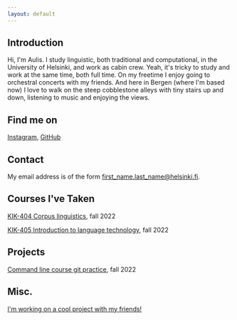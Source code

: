 ```yaml
---
layout: default
---
```


## Introduction

Hi, I'm Aulis. I study linguistic, both traditional and computational, in the University of Helsinki, and work as cabin crew. Yeah, it's tricky to study and work at the same time, both full time. On my freetime I enjoy going to orchestral concerts with my friends. And here in Bergen (where I'm based now) I love to walk on the steep cobblestone alleys with tiny stairs up and down, listening to music and enjoying the views.

## Find me on

[Instagram](https://www.instagram.com/aulismanuel/), [GitHub](https://github.com/aulismanuel)

## Contact

My email address is of the form first_name.last_name@helsinki.fi. 

## Courses I've Taken

[KIK-404 Corpus linguistics](https://studies.helsinki.fi/opintotarjonta/cur/hy-opt-cur-2223-fb97876d-273b-4fdc-9638-e366ebbbca78), fall 2022

[KIK-405 Introduction to language technology](https://studies.helsinki.fi/courses/cur/hy-opt-cur-2223-43b8f122-8ca2-453b-addd-cbfd756c3306/KIK-405/Introduction_to_Language_Technology_Lectures), fall 2022

## Projects

[Command line course git practice](https://github.com/aulismanuel/cmdline-course), fall 2022

## Misc. 

[I'm working on a cool project with my friends!](https://www.animagios.com)

